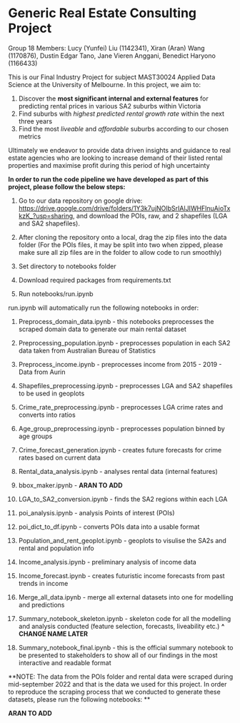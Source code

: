 # Generic Real Estate Consulting Project

Group 18 Members: Lucy (Yunfei) Liu (1142341), Xiran (Aran) Wang (1170876), Dustin Edgar Tano, Jane Vieren Anggani, Benedict Haryono (1166433)

This is our Final Industry Project for subject MAST30024 Applied Data Science at the University of Melbourne. In this project, we aim to:
1. Discover the **most significant internal and external features** for predicting rental prices in various SA2 suburbs within Victoria
2. Find suburbs with *highest predicted rental growth rate* within the next three years
3. Find the most *liveable* and *affordable* suburbs according to our chosen metrics

Ultimately we endeavor to provide data driven insights and guidance to real estate agencies who are looking to increase demand of their listed rental properties and maximise profit during this period of high uncertainty

**In order to run the code pipeline we have developed as part of this project, please follow the below steps:** 

1. Go to our data repository on google drive: https://drive.google.com/drive/folders/1Y3k7ujNOIbSrIAlJIWHFlnuAioTxkzK_?usp=sharing, and download the POIs, raw, and 2 shapefiles (LGA and SA2 shapefiles).

2. After cloning the repository onto a local, drag the zip files into the data folder (For the POIs files, it may be split into two when zipped, please make sure all zip files are in the folder to allow code to run smoothly)

3. Set directory to notebooks folder

4. Download required packages from requirements.txt

5. Run  notebooks/run.ipynb 


run.ipynb will automatically run the following notebooks in order: 

1. Preprocess_domain_data.ipynb - this notebooks preprocesses the scraped domain data to generate our main rental dataset 

2. Preprocessing_population.ipynb  - preprocesses population in each SA2 data taken from Australian Bureau of Statistics

3. Preprocess_income.ipynb - preprocesses income from 2015 - 2019 - Data from Aurin

4. Shapefiles_preprocessing.ipynb - preprocesses LGA and SA2 shapefiles to be used in geoplots

5. Crime_rate_preprocessing.ipynb - preprocesses LGA crime rates and converts into ratios

6. Age_group_preprocessing.ipynb - preprocesses population binned by age groups

7. Crime_forecast_generation.ipynb - creates future forecasts for crime rates based on current data

8. Rental_data_analysis.ipynb - analyses rental data (internal features)

9. bbox_maker.ipynb - **ARAN TO ADD**

10. LGA_to_SA2_conversion.ipynb - finds the SA2 regions within each LGA

11. poi_analysis.ipynb - analysis Points of interest (POIs)

12. poi_dict_to_df.ipynb - converts POIs data into a usable format

13. Population_and_rent_geoplot.ipynb - geoplots to visulise the SA2s and rental and population info

14. Income_analysis.ipynb - preliminary analysis of income data

15. Income_forecast.ipynb - creates futuristic income forecasts from past trends in income

16. Merge_all_data.ipynb - merge all external datasets into one for modelling and predictions

17. Summary_notebook_skeleton.ipynb - skeleton code for all the modelling and analysis conducted (feature selection, forecasts, liveability etc.)
**^**
**CHANGE NAME LATER**

18. Summary_notebook_final.ipynb - this is the official summary notebook to be presented to stakeholders to show all of our findings in the most interactive and readable format

**NOTE: The data from the POIs folder and rental data were scraped during mid-september 2022 and that is the data we used for this project. In order to reproduce the scraping process that we conducted to generate these datasets, please run the following notebooks: **

**ARAN TO ADD**
